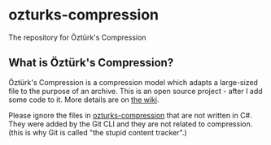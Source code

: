 # ozturks-compression
The repository for Öztürk's Compression

## What is Öztürk's Compression?
Öztürk's Compression is a compression model which adapts a large-sized file to the purpose of an archive.
This is an open source project - after I add some code to it.
More details are on [the wiki](https://github.com/CadmiumC48/ozturks-compression/wiki).

Please ignore the files in [ozturks-compression](https://github.com/CadmiumC48/ozturks-compression/ozturks-compression) that are not written in C#.
They were added by the Git CLI and they are not related to compression.
(this is why Git is called "the stupid content tracker".)
